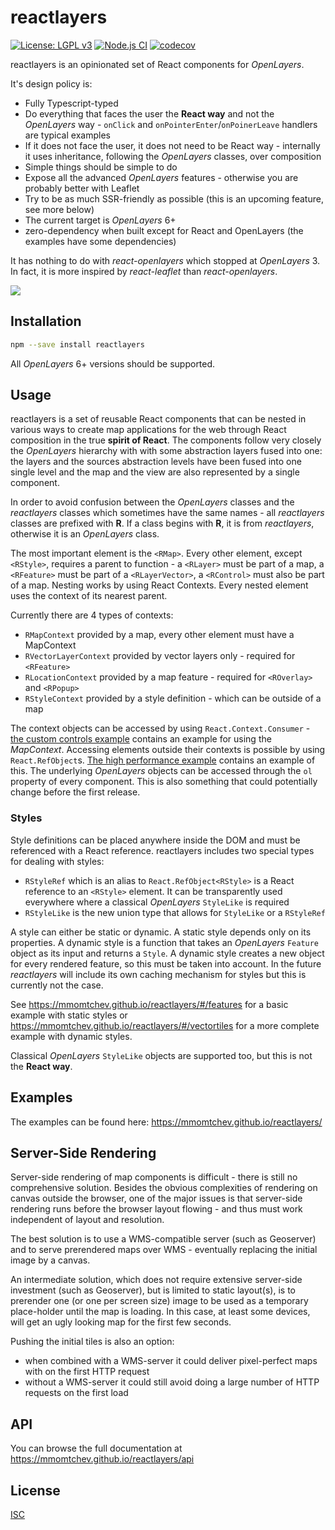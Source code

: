 # reactlayers

[![License: LGPL v3](https://img.shields.io/github/license/mmomtchev/reactlayers)](https://github.com/mmomtchev/reactlayers/blob/master/LICENSE)
[![Node.js CI](https://github.com/mmomtchev/reactlayers/workflows/Node.js%20CI/badge.svg)](https://github.com/mmomtchev/reactlayers/actions?query=workflow%3A%22Node.js+CI%22)
[![codecov](https://codecov.io/gh/mmomtchev/reactlayers/branch/master/graph/badge.svg)](https://codecov.io/gh/mmomtchev/reactlayers)


reactlayers is an opinionated set of React components for *OpenLayers*.

It's design policy is:
* Fully Typescript-typed
* Do everything that faces the user the **React way** and not the *OpenLayers* way - `onClick` and `onPointerEnter`/`onPoinerLeave` handlers are typical examples
* If it does not face the user, it does not need to be React way - internally it uses inheritance, following the *OpenLayers* classes, over composition
* Simple things should be simple to do
* Expose all the advanced *OpenLayers* features - otherwise you are probably better with Leaflet
* Try to be as much SSR-friendly as possible (this is an upcoming feature, see more below)
* The current target is *OpenLayers* 6+
* zero-dependency when built except for React and OpenLayers (the examples have some dependencies)

It has nothing to do with *react-openlayers* which stopped at *OpenLayers* 3. In fact, it is more inspired by *react-leaflet* than *react-openlayers*.

![](https://media.tenor.com/images/917f26746c6d0fb761751d1c598cca8b/tenor.png)

## Installation

```bash
npm --save install reactlayers
```

All *OpenLayers* 6+ versions should be supported.

## Usage

reactlayers is a set of reusable React components that can be nested in various ways to create map applications for the web through React composition in the true **spirit of React**.
The components follow very closely the *OpenLayers* hierarchy with with some abstraction layers fused into one: the layers and the sources abstraction levels have been fused into one single level and the map and the view are also represented by a single component.

In order to avoid confusion between the *OpenLayers* classes and the *reactlayers* classes which sometimes have the same names - all *reactlayers* classes are prefixed with **R**. If a class begins with **R**, it is from *reactlayers*, otherwise it is an *OpenLayers* class.

The most important element is the `<RMap>`. Every other element, except `<RStyle>`, requires a parent to function - a `<RLayer>` must be part of a map, a `<RFeature>` must be part of a `<RLayerVector>`, a `<RControl>` must also be part of a map. Nesting works by using React Contexts. Every nested element uses the context of its nearest parent.

Currently there are 4 types of contexts:
* `RMapContext` provided by a map, every other element must have a MapContext
* `RVectorLayerContext` provided by vector layers only - required for `<RFeature>`
* `RLocationContext` provided by a map feature - required for `<ROverlay>` and `<RPopup>`
* `RStyleContext` provided by a style definition - which can be outside of a map

The context objects can be accessed by using  `React.Context.Consumer` - [the custom controls example](https://mmomtchev.github.io/reactlayers/#/controls) contains an example for using the *MapContext*. Accessing elements outside their contexts is possible by using `React.RefObject`s. [The high performance example](https://mmomtchev.github.io/reactlayers/#/igc) contains an example of this. The underlying *OpenLayers* objects can be accessed through the `ol` property of every component. This is also something that could potentially change before the first release.

### Styles

Style definitions can be placed anywhere inside the DOM and must be referenced with a React reference. reactlayers includes two special types for dealing with styles:
* `RStyleRef` which is an alias to `React.RefObject<RStyle>` is a React reference to an `<RStyle>` element. It can be transparently used everywhere where a classical *OpenLayers* `StyleLike` is required
* `RStyleLike` is the new union type that allows for `StyleLike` or a `RStyleRef`

A style can either be static or dynamic. A static style depends only on its properties. A dynamic style is a function that takes an *OpenLayers* `Feature` object as its input and returns a `Style`. A dynamic style creates a new object for every rendered feature, so this must be taken into account. In the future *reactlayers* will include its own caching mechanism for styles but this is currently not the case.

See <https://mmomtchev.github.io/reactlayers/#/features> for a basic example with static styles or <https://mmomtchev.github.io/reactlayers/#/vectortiles> for a more complete example with dynamic styles.

Classical *OpenLayers* `StyleLike` objects are supported too, but this is not the **React way**.
## Examples

The examples can be found here:
<https://mmomtchev.github.io/reactlayers/>

## Server-Side Rendering

Server-side rendering of map components is difficult - there is still no comprehensive solution. Besides the obvious complexities of rendering on canvas outside the browser, one of the major issues is that server-side rendering runs before the browser layout flowing - and thus must work independent of layout and resolution.

The best solution is to use a WMS-compatible server (such as Geoserver) and to serve prerendered maps over WMS - eventually replacing the initial image by a canvas.

An intermediate solution, which does not require extensive server-side investment (such as Geoserver), but is limited to static layout(s), is to prerender one (or one per screen size) image to be used as a temporary place-holder until the map is loading. In this case, at least some devices, will get an ugly looking map for the first few seconds.

Pushing the initial tiles is also an option:
* when combined with a WMS-server it could deliver pixel-perfect maps with on the first HTTP request
* without a WMS-server it could still avoid doing a large number of HTTP requests on the first load

## API

You can browse the full documentation at <https://mmomtchev.github.io/reactlayers/api>

## License
[ISC](https://choosealicense.com/licenses/isc/)

